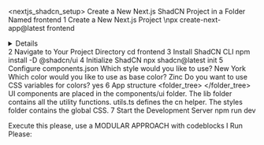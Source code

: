 <nextjs_shadcn_setup>
  <instructions>
    <title>How to Set Up a Basic Next.js ShadCN App in a frontend Folder</title>
    <description>Create a New Next.js ShadCN Project in a Folder Named frontend</description>
    <steps>
      <step>
        <number>1</number>
        <description>Create a New Next.js Project</description>
        <action>
          <command>\npx create-next-app@latest frontend</command>
        </action>
        <details>
          <item>Create a new directory named frontend.</item>
          <item>Install the latest version of Next.js and its dependencies.</item>
          <item>Set up a basic project structure with some initial files in the frontend directory.</item>
        </details>
      </step>
      <step>
        <number>2</number>
        <description>Navigate to Your Project Directory</description>
        <action>
          <command>cd frontend</command>
        </action>
      </step>
      <step>
        <number>3</number>
        <description>Install ShadCN CLI</description>
        <action>
          <command>npm install -D @shadcn/ui</command>
        </action>
      </step>
      <step>
        <number>4</number>
        <description>Initialize ShadCN</description>
        <action>
          <command>npx shadcn@latest init</command>
        </action>
      </step>
      <step>
        <number>5</number>
        <description>Configure components.json</description>
        <configuration>
          <question>Which style would you like to use?</question>
          <answer>New York</answer>
          <question>Which color would you like to use as base color?</question>
          <answer>Zinc</answer>
          <question>Do you want to use CSS variables for colors?</question>
          <answer>yes</answer>
        </configuration>
      </step>
      <step>
        <number>6</number>
        <description>App structure</description>
        <structure>
          <folder_tree>
            <![CDATA[
.
├── app
│   ├── layout.tsx
│   └── page.tsx
├── components
│   ├── ui
├── lib
│   └── utils.ts
├── styles
│   └── globals.css
├── next.config.js
├── package.json
├── postcss.config.js
├── tailwind.config.ts
└── tsconfig.json
            ]]>
          </folder_tree>
        </structure>
        <notes>
          <note>UI components are placed in the components/ui folder.</note>
          <note>The lib folder contains all the utility functions. utils.ts defines the cn helper.</note>
          <note>The styles folder contains the global CSS.</note>
        </notes>
      </step>
      <step>
        <number>7</number>
        <description>Start the Development Server</description>
        <action>
          <command>npm run dev</command>
        </action>
      </step>
    </steps>
  </instructions>
  
  <execution>
    <prompt>Execute this please, use a MODULAR APPROACH with codeblocks I Run Please:</prompt>
  </execution>
</nextjs_shadcn_setup>
